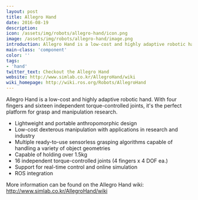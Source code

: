 ```yaml
---
layout: post
title: Allegro Hand
date: 2016-08-19
description:
icon: /assets/img/robots/allegro-hand/icon.png
image: /assets/img/robots/allegro-hand/image.png
introduction: Allegro Hand is a low-cost and highly adaptive robotic hand.
main-class: 'component'
color: ''
tags:
- 'hand'
twitter_text: Checkout the Allegro Hand
website: http://www.simlab.co.kr/AllegroHand/wiki
wiki_homepage: http://wiki.ros.org/Robots/AllegroHand
---
```


Allegro Hand is a low-cost and highly adaptive robotic hand.
With four fingers and sixteen independent torque-controlled joints, it's the perfect platform for grasp and manipulation research.

 * Lightweight and portable anthropomorphic design
 * Low-cost dexterous manipulation with applications in research and industry
 * Multiple ready-to-use sensorless grasping algorithms capable of handling a variety of object geometries
 * Capable of holding over 1.5kg
 * 16 independent torque-controlled joints (4 fingers x 4 DOF ea.)
 * Support for real-time control and online simulation
 * ROS integration

More information can be found on the Allegro Hand wiki: <http://www.simlab.co.kr/AllegroHand/wiki>
